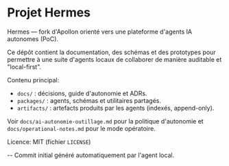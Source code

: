 # Projet Hermes

Hermes — fork d'Apollon orienté vers une plateforme d'agents IA autonomes (PoC).

Ce dépôt contient la documentation, des schémas et des prototypes pour permettre à une suite d'agents locaux de collaborer de manière auditable et "local-first".

Contenu principal:
- `docs/` : décisions, guide d'autonomie et ADRs.
- `packages/` : agents, schémas et utilitaires partagés.
- `artifacts/` : artefacts produits par les agents (indexés, append-only).

Voir `docs/ai-autonomie-outillage.md` pour la politique d'autonomie et `docs/operational-notes.md` pour le mode opératoire.

Licence: MIT (fichier `LICENSE`)

--
Commit initial généré automatiquement par l'agent local.

